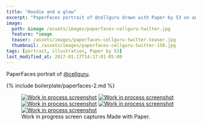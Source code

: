 ```yaml
---
title: "Hoodie and a glow"
excerpt: "PaperFaces portrait of @cellguru drawn with Paper by 53 on an iPad."
image: 
  path: &image /assets/images/paperfaces-cellguru-twitter.jpg 
  feature: *image
  teaser: /assets/images/paperfaces-cellguru-twitter-teaser.jpg
  thumbnail: /assets/images/paperfaces-cellguru-twitter-150.jpg
tags: [portrait, illustration, Paper by 53]
last_modified_at: 2017-01-17T14:17:01-05:00
---
```


PaperFaces portrait of [@cellguru](http://twitter.com/cellguru).

{% include boilerplate/paperfaces-2.md %}

<figure class="third">
	<a href="{{ site.url }}/assets/images/paperfaces-cellguru-process-1-lg.jpg"><img src="{{ site.url }}/assets/images/paperfaces-cellguru-process-1-600.jpg" alt="Work in process screenshot"></a>
	<a href="{{ site.url }}/assets/images/paperfaces-cellguru-process-2-lg.jpg"><img src="{{ site.url }}/assets/images/paperfaces-cellguru-process-2-600.jpg" alt="Work in process screenshot"></a>
	<a href="{{ site.url }}/assets/images/paperfaces-cellguru-process-3-lg.jpg"><img src="{{ site.url }}/assets/images/paperfaces-cellguru-process-3-600.jpg" alt="Work in process screenshot"></a>
	<a href="{{ site.url }}/assets/images/paperfaces-cellguru-process-4-lg.jpg"><img src="{{ site.url }}/assets/images/paperfaces-cellguru-process-4-600.jpg" alt="Work in process screenshot"></a>
	<a href="{{ site.url }}/assets/images/paperfaces-cellguru-process-5-lg.jpg"><img src="{{ site.url }}/assets/images/paperfaces-cellguru-process-5-600.jpg" alt="Work in process screenshot"></a>
	<figcaption>Work in progress screen captures Made with Paper.</figcaption>
</figure>
